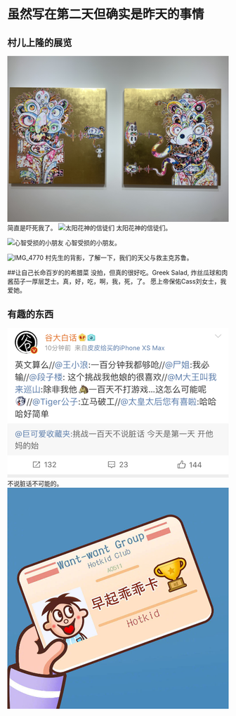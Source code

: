 # 虽然写在第二天但确实是昨天的事情
## 村儿上隆的展览
![女人与男人](media/15595497057114/IMG_5280.heic)
简直是吓死我了。
![太阳花神的信徒们](media/15595497057114/IMG_3542.jpg)
太阳花神的信徒们。

![心智受损的小朋友](media/15595497057114/IMG_8621.heic)
心智受损的小朋友。

![IMG_4770](media/15595497057114/IMG_4770.heic)
村先生的背影，了解一下，我们的天父与救主克苏鲁。


##让自己长命百岁的的希腊菜 
没拍，但真的很好吃。Greek Salad, 炸丝瓜球和肉酱茄子一厚层芝士。真，好，吃，啊，我，死，了。
愿上帝保佑Cass刘女士，我爱她。

## 有趣的东西

![IMG_3551](media/15595497057114/IMG_3551.jpg)
不说脏话不可能的。
![IMG_3547](media/15595497057114/IMG_3547.jpg)

